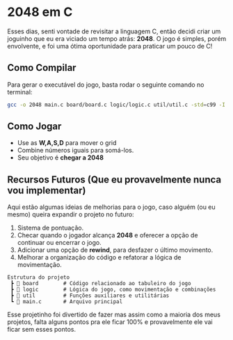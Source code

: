 # 2048 em C

Esses dias, senti vontade de revisitar a linguagem C, então decidi criar um joguinho que eu era viciado um tempo atrás: **2048**. O jogo é simples, porém envolvente, e foi uma ótima oportunidade para praticar um pouco de C!

## Como Compilar

Para gerar o executável do jogo, basta rodar o seguinte comando no terminal:

```bash
gcc -o 2048 main.c board/board.c logic/logic.c util/util.c -std=c99 -I board -I logic -I util
```
## Como Jogar

- Use as **W,A,S,D** para mover o grid
- Combine números iguais para somá-los.
- Seu objetivo é **chegar a 2048**

## Recursos Futuros (Que eu provavelmente nunca vou implementar)

Aqui estão algumas ideias de melhorias para o jogo, caso alguém (ou eu mesmo) queira expandir o projeto no futuro:

1. Sistema de pontuação.
2. Checar quando o jogador alcança **2048** e oferecer a opção de continuar ou encerrar o jogo.
3. Adicionar uma opção de **rewind**, para desfazer o último movimento.
4. Melhorar a organização do código e refatorar a lógica de movimentação.

```plaintext
Estrutura do projeto
 ┣ 📂 board        # Código relacionado ao tabuleiro do jogo
 ┣ 📂 logic        # Lógica do jogo, como movimentação e combinações
 ┣ 📂 util         # Funções auxiliares e utilitárias
 ┗ 📜 main.c       # Arquivo principal
```

Esse projetinho foi divertido de fazer mas assim como a maioria dos meus projetos, falta alguns pontos pra ele ficar 100% e provavelmente ele vai ficar sem esses pontos.